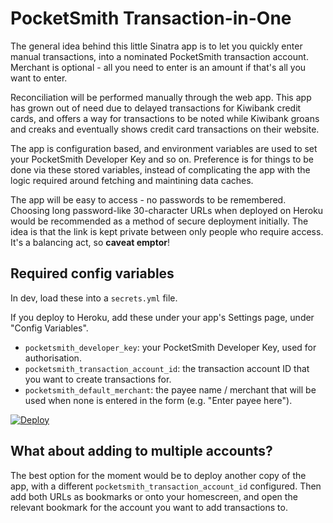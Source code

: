 # PocketSmith Transaction-in-One

The general idea behind this little Sinatra app is to let you quickly enter manual transactions, into a nominated PocketSmith transaction account. Merchant is optional - all you need to enter is an amount if that's all you want to enter.

Reconciliation will be performed manually through the web app. This app has grown out of need due to delayed transactions for Kiwibank credit cards, and offers a way for transactions to be noted while Kiwibank groans and creaks and eventually shows credit card transactions on their website.

The app is configuration based, and environment variables are used to set your PocketSmith Developer Key and so on. Preference is for things to be done via these stored variables, instead of complicating the app with the logic required around fetching and maintining data caches.

The app will be easy to access - no passwords to be remembered. Choosing long password-like 30-character URLs when deployed on Heroku would be recommended as a method of secure deployment initially. The idea is that the link is kept private between only people who require access. It's a balancing act, so **caveat emptor**!

## Required config variables

In dev, load these into a `secrets.yml` file.

If you deploy to Heroku, add these under your app's Settings page, under "Config Variables".

- `pocketsmith_developer_key`: your PocketSmith Developer Key, used for authorisation.
- `pocketsmith_transaction_account_id`: the transaction account ID that you want to create transactions for.
- `pocketsmith_default_merchant`: the payee name / merchant that will be used when none is entered in the form (e.g. "Enter payee here").

[![Deploy](https://www.herokucdn.com/deploy/button.svg)](https://heroku.com/deploy)

## What about adding to multiple accounts?

The best option for the moment would be to deploy another copy of the app, with a different `pocketsmith_transaction_account_id` configured. Then add both URLs as bookmarks or onto your homescreen, and open the relevant bookmark for the account you want to add transactions to.
